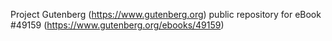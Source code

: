 Project Gutenberg (https://www.gutenberg.org) public repository for eBook #49159 (https://www.gutenberg.org/ebooks/49159)
